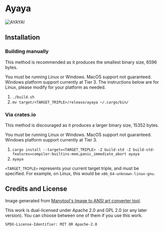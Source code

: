 # Ayaya

![AYAYA!](ayaya.jpg)

## Installation

### Building manually

This method is recommended as it produces the smallest binary size, 6596 bytes.

You must be running Linux or Windows. MacOS support not guaranteed. Windows
platform support currently at Tier 3. The instructions below are for Linux,
please modify for your platform as needed.

1. `./build.sh`
2. `mv target/<TARGET_TRIPLE>/release/ayaya ~/.cargo/bin/`

### Via crates.io

This method is discouraged as it produces a larger binary size, 15352 bytes.

You must be running Linux or Windows. MacOS support not guaranteed. Windows
platform support currently at Tier 3.

1. `cargo install --target=<TARGET_TRIPLE> -Z build-std -Z build-std-features=compiler-builtins-mem,panic_immediate_abort ayaya`
2. `ayaya`

`<TARGET_TRIPLE>` represents your current target triple, and must be specified.
For example, on Linux, this would be `x86_64-unknown-linux-gnu`.

## Credits and License

Image generated from [Manytool's Image to ANSI art converter tool][converter].

This work is dual-licensed under Apache 2.0 and GPL 2.0 (or any later version).
You can choose between one of them if you use this work.

`SPDX-License-Identifier: MIT OR Apache-2.0`

[converter]: https://manytools.org/hacker-tools/convert-image-to-ansi-art
